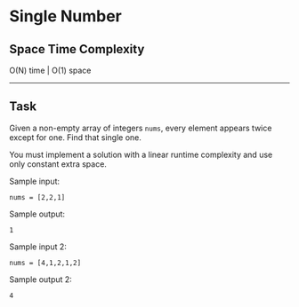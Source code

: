# Single Number

## Space Time Complexity

O(N) time | O(1) space

---

## Task

Given a non-empty array of integers `nums`, every element appears twice except for one. Find that single one.

You must implement a solution with a linear runtime complexity and use only constant extra space.

Sample input:

```
nums = [2,2,1]
```

Sample output:

```
1
```

Sample input 2:

```
nums = [4,1,2,1,2]
```

Sample output 2:

```
4
```

